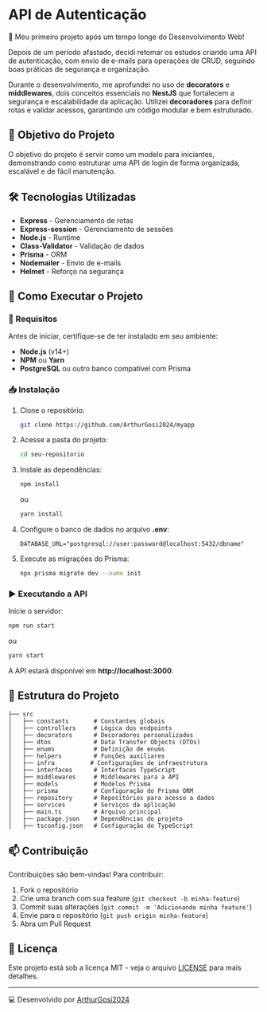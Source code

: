 # API de Autenticação

🚀 Meu primeiro projeto após um tempo longe do Desenvolvimento Web!

Depois de um período afastado, decidi retomar os estudos criando uma API de autenticação, com envio de e-mails para operações de CRUD, seguindo boas práticas de segurança e organização.

Durante o desenvolvimento, me aprofundei no uso de **decorators** e **middlewares**, dois conceitos essenciais no **NestJS** que fortalecem a segurança e escalabilidade da aplicação. Utilizei **decoradores** para definir rotas e validar acessos, garantindo um código modular e bem estruturado.

## 📌 Objetivo do Projeto
O objetivo do projeto é servir como um modelo para iniciantes, demonstrando como estruturar uma API de login de forma organizada, escalável e de fácil manutenção.

## 🛠 Tecnologias Utilizadas
- **Express** - Gerenciamento de rotas
- **Express-session** - Gerenciamento de sessões
- **Node.js** - Runtime
- **Class-Validator** - Validação de dados
- **Prisma** - ORM
- **Nodemailer** - Envio de e-mails
- **Helmet** - Reforço na segurança

## 🚀 Como Executar o Projeto

### 📌 Requisitos
Antes de iniciar, certifique-se de ter instalado em seu ambiente:
- **Node.js** (v14+)
- **NPM** ou **Yarn**
- **PostgreSQL** ou outro banco compatível com Prisma

### 📥 Instalação
1. Clone o repositório:
   ```sh
   git clone https://github.com/ArthurGosi2024/myapp
   ```
2. Acesse a pasta do projeto:
   ```sh
   cd seu-repositorio
   ```
3. Instale as dependências:
   ```sh
   npm install
   ```
   ou
   ```sh
   yarn install
   ```
4. Configure o banco de dados no arquivo **.env**:
   ```env
   DATABASE_URL="postgresql://user:password@localhost:5432/dbname"
   ```
5. Execute as migrações do Prisma:
   ```sh
   npx prisma migrate dev --name init
   ```

### ▶️ Executando a API
Inicie o servidor:
```sh
npm run start
```
ou
```sh
yarn start
```
A API estará disponível em **http://localhost:3000**.

## 🔧 Estrutura do Projeto

```
├── src
│   ├── constants       # Constantes globais
│   ├── controllers     # Lógica dos endpoints
│   ├── decorators      # Decoradores personalizados
│   ├── dtos            # Data Transfer Objects (DTOs)
│   ├── enums           # Definição de enums
│   ├── helpers         # Funções auxiliares
│   ├── infra          # Configurações de infraestrutura
│   ├── interfaces      # Interfaces TypeScript
│   ├── middlewares     # Middlewares para a API
│   ├── models          # Modelos Prisma
│   ├── prisma          # Configuração do Prisma ORM
│   ├── repository      # Repositórios para acesso a dados
│   ├── services        # Serviços da aplicação
│   ├── main.ts         # Arquivo principal
│   ├── package.json    # Dependências do projeto
│   ├── tsconfig.json   # Configuração do TypeScript
```

## 📫 Contribuição
Contribuições são bem-vindas! Para contribuir:
1. Fork o repositório
2. Crie uma branch com sua feature (`git checkout -b minha-feature`)
3. Commit suas alterações (`git commit -m 'Adicionando minha feature'`)
4. Envie para o repositório (`git push origin minha-feature`)
5. Abra um Pull Request

## 📄 Licença
Este projeto está sob a licença MIT - veja o arquivo [LICENSE](LICENSE) para mais detalhes.

---
💻 Desenvolvido por [ArthurGosi2024]([https://github.com/seu-usuario](https://github.com/ArthurGosi2024))

